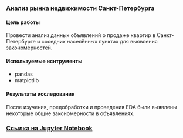 ### Анализ рынка недвижимости Санкт-Петербурга
#### Цель работы
Провести анализ данных объявлений о продаже квартир в Санкт-Петербурге и соседних населённых пунктах для выявления закономерностей.
#### Используемые иснтрументы
- pandas
- matplotlib
#### Результаты исследования
После изучения, предобработки и проведения EDA были выявлены некоторые общие закономерности в объявлениях.
### [Ссылка на Jupyter Notebook](https://github.com/irina-shap/Data-analyst-portfolio/blob/main/%D0%9F%D1%80%D0%BE%D0%B5%D0%BA%D1%82%204/Prodaja%20kvartir.ipynb)


